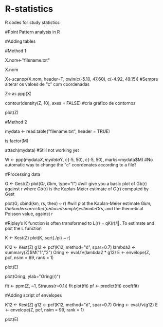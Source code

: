R-statistics
============

R codes for study statistics

#Point Pattern analysis in R

#Adding tables

#Method 1

X.nom<-"filename.txt"

X.nom

X<-scanpp(X.nom, header=T, owin(c(-5.10, 47.60), c(-4.92, 49.15)) #Sempre alterar os valoes de "c" com coordenadas

Z<-as.ppp(X)

contour(density(Z, 10), axes = FALSE)  #cria gráfico de contornos

plot(Z)

#Method 2

mydata <- read.table("filename.txt", header = TRUE)

is.factor(M)

attach(mydata)  #Still not working yet

W <- ppp(mydata$X, mydata$Y, c(-5, 50), c(-5, 50), marks=mydata$M) #No automatic way to change the "c" coordenates according to a file?

#Processing data

G <- Gest(Z)
plot(G$r, G$km, type="l")     #will give you a basic plot of Gb(r) against r where Gb(r) is the Kaplan-Meier estimate of G(r) computed by Gest

plot(G, cbind(km, rs, theo) ~ r) #will plot the Kaplan-Meier estimate G$km, the border corrected (reduced sample) estimate G$rs, and the theoretical Poisson value, against r

#Ripley’s K function is often transformed to L(r) = qK(r)/. To estimate and plot the L function

K <- Kest(Z)
plot(K, sqrt(./pi) ~ r)

K12 <- Kest(Z)
g12 <- pcf(K12, method="d", spar=0.7)
lambda2 <- summary(Z)$M("1","2")
Oring <- eval.fv(lambda2 * g12)
E <- envelope(Z, pcf, nsim = 99, rank = 1)

plot(E)

plot(Oring, ylab="Oring(r)")

fit <- ppm(Z, ~1, Strauss(r=0.1))
fit
plot(fit)
pf <- predict(fit)
coef(fit)

#Adding script of envelopes

K12 <- Kest(Z)
g12 <- pcf(K12, method="d", spar=0.7)
Oring <- eval.fv(g12)
E <- envelope(Z, pcf, nsim = 99, rank = 1)

plot(E)
